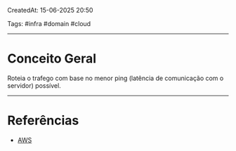 CreatedAt: 15-06-2025 20:50

Tags: #infra #domain #cloud 

---
# Conceito Geral
Roteia o trafego com base no menor ping (latência de comunicação com o servidor) possível.

---
# Referências
- [AWS](https://docs.aws.amazon.com/Route53/latest/DeveloperGuide/routing-policy-latency.html)

